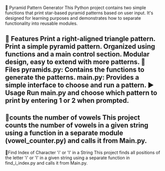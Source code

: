 🌟 Pyramid Pattern Generator
This Python project contains two simple functions that print star-based pyramid patterns based on user input. 
It's designed for learning purposes and demonstrates how to separate functionality into reusable modules.

🔧 Features
Print a right-aligned triangle pattern.
Print a simple pyramid pattern.
Organized using functions and a main control section.
Modular design, easy to extend with more patterns.
📁 Files
pyramids.py: Contains the functions to generate the patterns.
main.py: Provides a simple interface to choose and run a pattern.
▶️ Usage
Run main.py and choose which pattern to print by entering 1 or 2 when prompted.
------------------------------------------------------------------------------
🌟counts the number of vowels 
This project counts the number of vowels in a given string using a function in a separate module (vowel_counter.py) and calls it from Main.py.
------------------------------------------------------------------------------
🌟Find Index of Character 'i' or 'I' in a String
This project finds all positions of the letter 'i' or 'I' in a given string using a separate function in find_i_index.py and calls it from Main.py.




